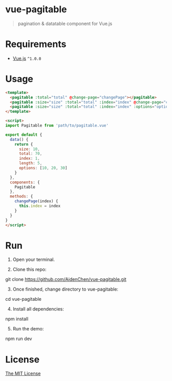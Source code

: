 # vue-pagitable

> pagination & datatable component for Vue.js

# Requirements

- [Vue.js](https://github.com/yyx990803/vue) `^1.0.0`

# Usage

``` html
<template>
  <pagitable :total="total" @change-page="changePage"></pagitable>
  <pagitable :size="size" :total="total" :index="index" @change-page="changePage"></pagitable>
  <pagitable :size="size" :total="total" :index="index" :options="options" :length="length" @change-page="changePage"></pagitable>
</template>

<script>
import Pagitable from 'path/to/pagitable.vue'

export default {
  data() {
    return {
      size: 10,
      total: 70,
      index: 1,
      length: 5,
      options: [10, 20, 30]
    }
  },
  components: {
    Pagitable
  },
  methods: {
    changePage(index) {
      this.index = index
    }
  }
}
</script>
```

# Run

1. Open your terminal.

2. Clone this repo:

  git clone https://github.com/AidenChen/vue-pagitable.git

3. Once finished, change directory to vue-pagitable:

  cd vue-pagitable

4. Install all dependencies:

  npm install

5. Run the demo:

  npm run dev

# License

[The MIT License](http://opensource.org/licenses/MIT)
